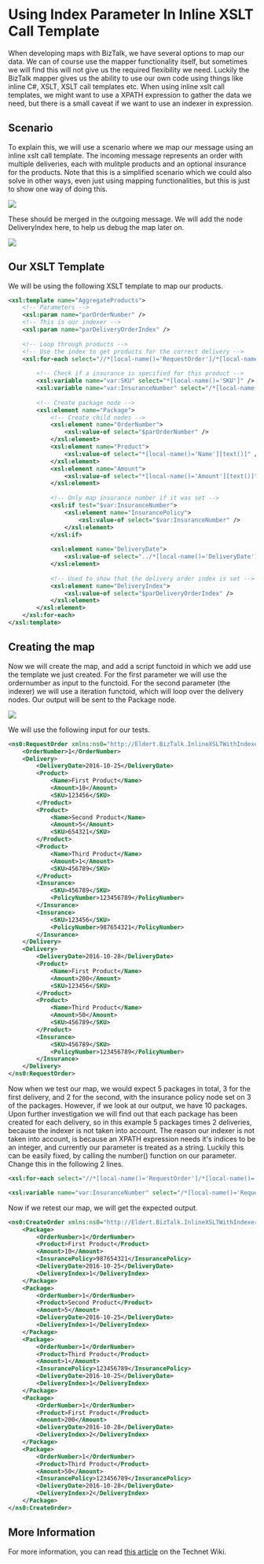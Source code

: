 # Using Index Parameter In Inline XSLT Call Template
When developing maps with BizTalk, we have several options to map our data. We can of course use the mapper functionality itself, but sometimes we will find this will not give us the required flexibility we need. Luckily the BizTalk mapper gives us the ability to use our own code using things like inline C#, XSLT, XSLT call templates etc. When using inline xslt call templates, we might want to use a XPATH expression to gather the data we need, but there is a small caveat if we want to use an indexer in expression.

## Scenario
To explain this, we will use a scenario where we map our message using an inline xslt call template. The incoming message represents an order with multiple deliveries, each with mulitple products and an optional insurance for the products. Note that this is a simplified scenario which we could also solve in other ways, even just using mapping functionalities, but this is just to show one way of doing this.

![](https://code.msdn.microsoft.com/site/view/file/162473/1/1.PNG)

These should be merged in the outgoing message. We will add the node DeliveryIndex here, to help us debug the map later on.

![](https://code.msdn.microsoft.com/site/view/file/162474/1/2.PNG)

## Our XSLT Template
We will be using the following XSLT template to map our products.

```XML
<xsl:template name="AggregateProducts"> 
    <!-- Parameters --> 
    <xsl:param name="parOrderNumber" /> 
    <!-- This is our indexer --> 
    <xsl:param name="parDeliveryOrderIndex" /> 
 
    <!-- Loop through products --> 
    <!-- Use the index to get products for the correct delivery --> 
    <xsl:for-each select="//*[local-name()='RequestOrder']/*[local-name()='Delivery'][$parDeliveryOrderIndex]/*[local-name()='Product']"> 
 
        <!-- Check if a insurance is specified for this product --> 
        <xsl:variable name="var:SKU" select="*[local-name()='SKU']" /> 
        <xsl:variable name="var:InsuranceNumber" select="/*[local-name()='RequestOrder']/*[local-name()='Delivery'][$parDeliveryOrderIndex]/*[local-name()='Insurance'][*[local-name()='SKU'][text()=$var:SKU]]/*[local-name()='PolicyNumber'][text()]" /> 
 
        <!-- Create package node --> 
        <xsl:element name="Package"> 
            <!-- Create child nodes --> 
            <xsl:element name="OrderNumber"> 
                <xsl:value-of select="$parOrderNumber" /> 
            </xsl:element> 
            <xsl:element name="Product"> 
                <xsl:value-of select="*[local-name()='Name'][text()]" /> 
            </xsl:element> 
            <xsl:element name="Amount"> 
                <xsl:value-of select="*[local-name()='Amount'][text()]" /> 
            </xsl:element> 
 
            <!-- Only map insurance number if it was set --> 
            <xsl:if test="$var:InsuranceNumber"> 
                <xsl:element name="InsurancePolicy"> 
                    <xsl:value-of select="$var:InsuranceNumber" /> 
                </xsl:element> 
            </xsl:if> 
             
            <xsl:element name="DeliveryDate"> 
                <xsl:value-of select="../*[local-name()='DeliveryDate'][text()]" /> 
            </xsl:element> 
 
            <!-- Used to show that the delivery order index is set --> 
            <xsl:element name="DeliveryIndex"> 
                <xsl:value-of select="$parDeliveryOrderIndex" /> 
            </xsl:element> 
        </xsl:element> 
    </xsl:for-each> 
</xsl:template>
```

## Creating the map
Now we will create the map, and add a script functoid in which we add use the template we just created. For the first parameter we will use the ordernumber as input to the functoid. For the second parameter (the indexer) we will use a iteration functoid, which will loop over the delivery nodes. Our output will be sent to the Package node.

![](https://code.msdn.microsoft.com/site/view/file/162475/1/4.PNG)

We will use the following input for our tests.

```XML
<ns0:RequestOrder xmlns:ns0="http://Eldert.BizTalk.InlineXSLTWithIndexer.Schemas.RequestOrder/2016/10"> 
    <OrderNumber>1</OrderNumber>  
    <Delivery> 
        <DeliveryDate>2016-10-25</DeliveryDate>  
        <Product> 
            <Name>First Product</Name>  
            <Amount>10</Amount>  
            <SKU>123456</SKU>  
        </Product> 
        <Product> 
            <Name>Second Product</Name>  
            <Amount>5</Amount>  
            <SKU>654321</SKU>  
        </Product> 
        <Product> 
            <Name>Third Product</Name>  
            <Amount>1</Amount>  
            <SKU>456789</SKU>  
        </Product> 
        <Insurance> 
            <SKU>456789</SKU>  
            <PolicyNumber>123456789</PolicyNumber>  
        </Insurance> 
        <Insurance> 
            <SKU>123456</SKU>  
            <PolicyNumber>987654321</PolicyNumber>  
        </Insurance> 
    </Delivery> 
    <Delivery> 
        <DeliveryDate>2016-10-28</DeliveryDate>  
        <Product> 
            <Name>First Product</Name>  
            <Amount>200</Amount>  
            <SKU>123456</SKU>  
        </Product> 
        <Product> 
            <Name>Third Product</Name>  
            <Amount>50</Amount>  
            <SKU>456789</SKU>  
        </Product> 
        <Insurance> 
            <SKU>456789</SKU>  
            <PolicyNumber>123456789</PolicyNumber>  
        </Insurance> 
    </Delivery> 
</ns0:RequestOrder>
```

Now when we test our map, we would expect 5 packages in total, 3 for the first delivery, and 2 for the second, with the insurance policy node set on 3 of the packages. However, if we look at our output, we have 10 packages. Upon further investigation we will find out that each package has been created for each delivery, so in this example 5 packages times 2 deliveries, because the indexer is not taken into account. The reason our indexer is not taken into account, is because an XPATH expression needs it's indices to be an integer, and currently our parameter is treated as a string. Luckily this can be easily fixed, by calling the number() function on our parameter. Change this in the following 2 lines.

```XML
<xsl:for-each select="//*[local-name()='RequestOrder']/*[local-name()='Delivery'][number($parDeliveryOrderIndex)]/*[local-name()='Product']">
```

```XML
<xsl:variable name="var:InsuranceNumber" select="/*[local-name()='RequestOrder']/*[local-name()='Delivery'][number($parDeliveryOrderIndex)]/*[local-name()='Insurance'][*[local-name()='SKU'][text()=$var:SKU]]/*[local-name()='PolicyNumber'][text()]" />
```

Now if we retest our map, we will get the expected output.

```XML
<ns0:CreateOrder xmlns:ns0="http://Eldert.BizTalk.InlineXSLTWithIndexer.Schemas.CreateOrder/2016/10"> 
    <Package> 
        <OrderNumber>1</OrderNumber>  
        <Product>First Product</Product>  
        <Amount>10</Amount>  
        <InsurancePolicy>987654321</InsurancePolicy>  
        <DeliveryDate>2016-10-25</DeliveryDate>  
        <DeliveryIndex>1</DeliveryIndex>  
    </Package> 
    <Package> 
        <OrderNumber>1</OrderNumber>  
        <Product>Second Product</Product>  
        <Amount>5</Amount>  
        <DeliveryDate>2016-10-25</DeliveryDate>  
        <DeliveryIndex>1</DeliveryIndex>  
    </Package> 
    <Package> 
        <OrderNumber>1</OrderNumber>  
        <Product>Third Product</Product>  
        <Amount>1</Amount>  
        <InsurancePolicy>123456789</InsurancePolicy>  
        <DeliveryDate>2016-10-25</DeliveryDate>  
        <DeliveryIndex>1</DeliveryIndex>  
    </Package> 
    <Package> 
        <OrderNumber>1</OrderNumber>  
        <Product>First Product</Product>  
        <Amount>200</Amount>  
        <DeliveryDate>2016-10-28</DeliveryDate>  
        <DeliveryIndex>2</DeliveryIndex>  
    </Package> 
    <Package> 
        <OrderNumber>1</OrderNumber>  
        <Product>Third Product</Product>  
        <Amount>50</Amount>  
        <InsurancePolicy>123456789</InsurancePolicy>  
        <DeliveryDate>2016-10-28</DeliveryDate>  
        <DeliveryIndex>2</DeliveryIndex>  
    </Package> 
</ns0:CreateOrder>
```

## More Information
For more information, you can read [this article](http://social.technet.microsoft.com/wiki/contents/articles/36043.biztalk-server-using-index-parameter-in-inline-xslt-call-template.aspx) on the Technet Wiki.
